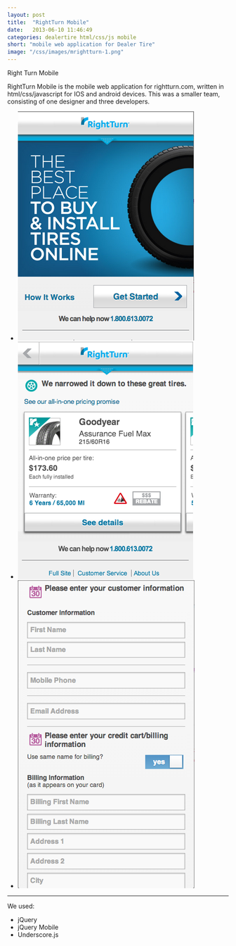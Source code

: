 ```yaml
---
layout: post
title:  "RightTurn Mobile"
date:   2013-06-10 11:46:49
categories: dealertire html/css/js mobile
short: "mobile web application for Dealer Tire"
image: "/css/images/mrightturn-1.png"
---
```


Right Turn Mobile

[m.rightturn.com]: http://m.rightturn.com

RightTurn Mobile is the mobile web application for rightturn.com, written in html/css/javascript for IOS and android devices. This was a smaller team, consisting of one designer and three developers. 

<ul class="slides">
<li style="
"><img alt="home page" src="/css/images/mrightturn-1.png"></li>

<li><img alt="tires page" src="/css/images/mrightturn-2.png"></li>

<li><img alt="checkout page" src="/css/images/mrightturn-3.png"></li>
</ul>
<hr class="clear">

We used:

 - jQuery
 - jQuery Mobile
 - Underscore.js
